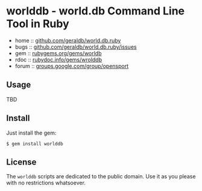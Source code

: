 # worlddb - world.db Command Line Tool in Ruby

* home  :: [github.com/geraldb/world.db.ruby](https://github.com/geraldb/world.db.ruby)
* bugs  :: [github.com/geraldb/world.db.ruby/issues](https://github.com/geraldb/world.db.ruby/issues)
* gem   :: [rubygems.org/gems/worldb](https://rubygems.org/gems/worlddb)
* rdoc  :: [rubydoc.info/gems/wrolddb](http://rubydoc.info/gems/worlddb)
* forum :: [groups.google.com/group/opensport](https://groups.google.com/group/opensport)


## Usage

TBD


## Install

Just install the gem:

    $ gem install worlddb


## License

The `worlddb` scripts are dedicated to the public domain.
Use it as you please with no restrictions whatsoever.